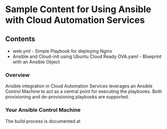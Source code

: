 # Sample Content for Using Ansible with Cloud Automation Services

## Contents

* web.yml - Simple Playbook for deploying Nginx
* Ansible and Cloud-init using Ubuntu Cloud Ready OVA.yaml - Blueprint with an Ansible Object

### Overview

Ansible integration in Cloud Automation Services leverages an Ansible Control Machine to act as a central point for executing the playbooks. Both provisioning and de-provisioning playbooks are supported.

### Your Ansible Control Machine

The build process is documented at <place holder>
